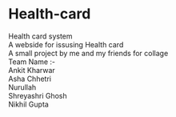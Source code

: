 # Health-card
Health card system <br>
A webside for issusing Health card <br>
A small project by me and my friends for collage<br>
Team Name :-<br>
Ankit Kharwar<br>
Asha Chhetri<br>
Nurullah<br>
Shreyashri Ghosh<br>
Nikhil Gupta<br>
